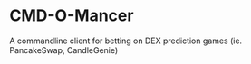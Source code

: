 # CMD-O-Mancer
A commandline client for betting on DEX prediction games (ie. PancakeSwap, CandleGenie)
